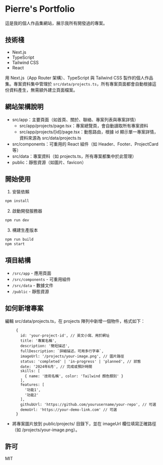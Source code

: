 # Pierre's Portfolio

這是我的個人作品集網站，展示我所有開發過的專案。

## 技術棧

- Next.js
- TypeScript
- Tailwind CSS
- React

用 Next.js（App Router 架構）、TypeScript 與 Tailwind CSS 製作的個人作品集。專案資料集中管理於 ```src/data/projects.ts```，所有專案頁面都會自動根據這份資料產生，無需額外建立頁面檔案。

## 網站架構說明

- src/app：主要頁面（如首頁、關於、聯絡、專案列表與專案詳情）
   - src/app/projects/page.tsx：專案總覽頁，會自動讀取所有專案資料
   - src/app/projects/[id]/page.tsx：動態路由，根據 id 顯示單一專案詳情，資料來源為 src/data/projects.ts
- src/components：可重用的 React 組件（如 Header、Footer、ProjectCard 等）
- src/data：專案資料（如 projects.ts，所有專案都集中於此管理）
- public：靜態資源（如圖片、favicon）

## 開始使用

1. 安裝依賴

```bash
npm install
```

2. 啟動開發服務器

```bash
npm run dev
```

3. 構建生產版本

```bash
npm run build
npm start
```

## 項目結構

- `/src/app` - 應用頁面
- `/src/components` - 可重用組件
- `/src/data` - 數據文件
- `/public` - 靜態資源

## 如何新增專案

編輯 src/data/projects.ts，在 projects 陣列中新增一個物件，格式如下：

```
     {
       id: 'your-project-id', // 英文小寫、用於網址
       title: '專案名稱',
       description: '簡短描述',
       fullDescription: `詳細描述，可用多行字串`,
       imageUrl: '/projects/your-image.png', // 圖片路徑
       status: 'completed' | 'in-progress' | 'planned', // 狀態
       date: '2024年6月', // 完成或預計時間
       skills: [
         { name: '技術名稱', color: 'Tailwind 顏色類別' }
       ],
       features: [
         '功能1',
         '功能2'
       ],
       githubUrl: 'https://github.com/yourusername/your-repo', // 可選
       demoUrl: 'https://your-demo-link.com' // 可選
     }
```

- 將專案圖片放到 public/projects/ 目錄下，並在 imageUrl 欄位填寫正確路徑（如 /projects/your-image.png）。

## 許可

MIT
